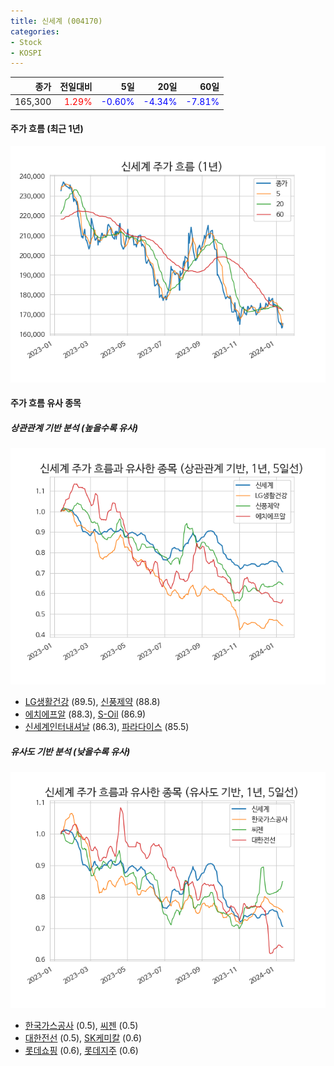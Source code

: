 ```yaml
---
title: 신세계 (004170)
categories:
- Stock
- KOSPI
---
```


|종가|전일대비|5일|20일|60일|
|---:|-------:|--:|---:|---:|
|165,300|<span style="color: red">1.29%</span>|<span style="color: blue">-0.60%</span>|<span style="color: blue">-4.34%</span>|<span style="color: blue">-7.81%</span>|

<!-- more -->


#### 주가 흐름 (최근 1년)
![004170](/assets/images/stock/004170.png)


#### 주가 흐름 유사 종목


##### 상관관계 기반 분석 (높을수록 유사)
![004170](/assets/images/stock/004170_corr.png)
- [LG생활건강](/051900/) (89.5), [신풍제약](/019170/) (88.8)
- [에치에프알](/230240/) (88.3), [S-Oil](/010950/) (86.9)
- [신세계인터내셔날](/031430/) (86.3), [파라다이스](/034230/) (85.5)


##### 유사도 기반 분석 (낮을수록 유사)	
![004170](/assets/images/stock/004170_sim.png)
- [한국가스공사](/036460/) (0.5), [씨젠](/096530/) (0.5)
- [대한전선](/001440/) (0.5), [SK케미칼](/285130/) (0.6)
- [롯데쇼핑](/023530/) (0.6), [롯데지주](/004990/) (0.6)